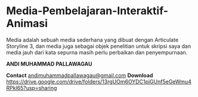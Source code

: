 # Media-Pembelajaran-Interaktif-Animasi
Media adalah sebuah media sederhana yang dibuat dengan Articulate Storyline 3, dan media juga sebagai objek penelitian untuk skripsi saya dan media jauh dari kata sepurna masih perlu perbaikan dan penyempurnaan.

**ANDI MUHAMMAD PALLAWAGAU**

**Contact**
andimuhammadpallawagau@gmail.com
**Download**
https://drive.google.com/drive/folders/13rgUOm6OYDC1piGUnf5eGeWmu4RPkl65?usp=sharing
